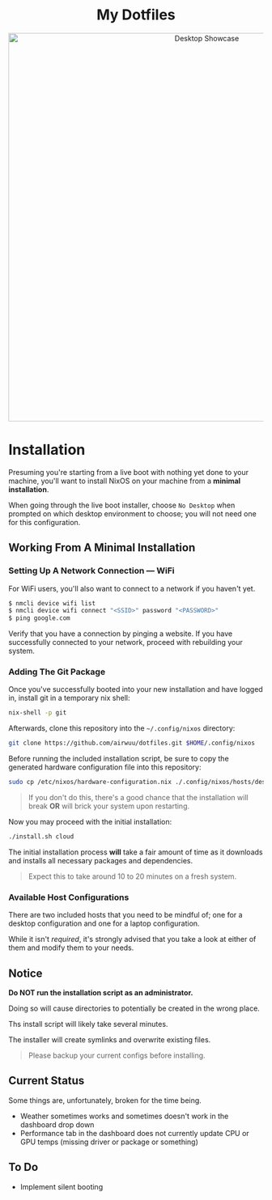 <center>
<h1>My Dotfiles</h1>
<img src=".github/previews/Monitor_Preview_08-43-21.png" alt="Desktop Showcase" width="768">
</center>



# Installation
Presuming you're starting from a live boot with nothing yet done to your machine, you'll want to install NixOS on your machine from a **minimal installation**.

When going through the live boot installer, choose `No Desktop` when prompted on which desktop environment to choose; you will not need one for this configuration.

## Working From A Minimal Installation
### Setting Up A Network Connection &mdash; WiFi
For WiFi users, you'll also want to connect to a network if you haven't yet.
```sh
$ nmcli device wifi list
$ nmcli device wifi connect "<SSID>" password "<PASSWORD>"
$ ping google.com
```

Verify that you have a connection by pinging a website. If you have successfully connected to your network, proceed with rebuilding your system.

### Adding The Git Package
Once you've successfully booted into your new installation and have logged in, install git in a temporary nix shell:
```sh
nix-shell -p git
```

Afterwards, clone this repository into the `~/.config/nixos` directory:
```sh
git clone https://github.com/airwuu/dotfiles.git $HOME/.config/nixos 
```

Before running the included installation script, be sure to copy the generated hardware configuration file into this repository:
```sh
sudo cp /etc/nixos/hardware-configuration.nix ./.config/nixos/hosts/desktop
```

> If you don't do this, there's a good chance that the installation will break **OR** will brick your system upon restarting.

Now you may proceed with the initial installation:
```sh
./install.sh cloud
```

The initial installation process **will** take a fair amount of time as it downloads and installs all necessary packages and dependencies.
> Expect this to take around 10 to 20 minutes on a fresh system.


### Available Host Configurations
There are two included hosts that you need to be mindful of; one for a desktop configuration and one for a laptop configuration.

While it isn't *required*, it's strongly advised that you take a look at either of them and modify them to your needs.



## Notice
**Do NOT run the installation script as an administrator.**

Doing so will cause directories to potentially be created in the wrong place.

Ths install script will likely take several minutes.

The installer will create symlinks and overwrite existing files.
> Please backup your current configs before installing.



## Current Status
Some things are, unfortunately, broken for the time being.

- Weather sometimes works and sometimes doesn't work in the dashboard drop down
- Performance tab in the dashboard does not currently update CPU or GPU temps (missing driver or package or something)



## To Do
- Implement silent booting
